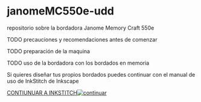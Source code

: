# janomeMC550e-udd
repositorio sobre la bordadora Janome Memory Craft 550e

TODO precauciones y recomendaciones antes de comenzar

TODO preparación de la maquina

TODO uso de la bordadora con los bordados en memoria

Si quieres diseñar tus propios bordados puedes continuar con el manual de uso de InkStitch de Inkscape 

[CONTIUNUAR A INKSTITCH](fab/)[![continuar](https://web.archive.org/web/20000829204600/http://www.geocities.com:80/Tokyo/Gulf/6263/next.gif)](fab/)
